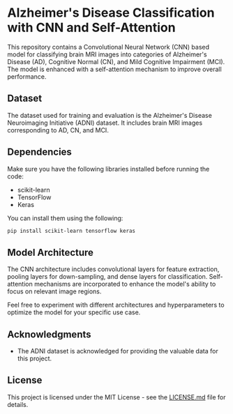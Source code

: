 # Alzheimer's Disease Classification with CNN and Self-Attention

This repository contains a Convolutional Neural Network (CNN) based model for classifying brain MRI images into categories of Alzheimer's Disease (AD), Cognitive Normal (CN), and Mild Cognitive Impairment (MCI). The model is enhanced with a self-attention mechanism to improve overall performance.

## Dataset
The dataset used for training and evaluation is the Alzheimer's Disease Neuroimaging Initiative (ADNI) dataset. It includes brain MRI images corresponding to AD, CN, and MCI.

## Dependencies
Make sure you have the following libraries installed before running the code:
- scikit-learn
- TensorFlow
- Keras

You can install them using the following:
```bash
pip install scikit-learn tensorflow keras
```


## Model Architecture
The CNN architecture includes convolutional layers for feature extraction, pooling layers for down-sampling, and dense layers for classification. Self-attention mechanisms are incorporated to enhance the model's ability to focus on relevant image regions.

Feel free to experiment with different architectures and hyperparameters to optimize the model for your specific use case.

## Acknowledgments
- The ADNI dataset is acknowledged for providing the valuable data for this project.

## License
This project is licensed under the MIT License - see the [LICENSE.md](LICENSE.md) file for details.
